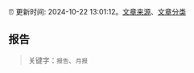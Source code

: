 :alarm_clock: 更新时间: 2024-10-22 13:01:12。[文章来源](/README.md)、[文章分类](/TAGS.md)

## 报告


> 关键字：`报告`、`月报`



